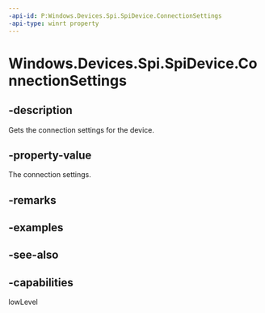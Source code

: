 ```yaml
---
-api-id: P:Windows.Devices.Spi.SpiDevice.ConnectionSettings
-api-type: winrt property
---
```


<!-- Property syntax
public Windows.Devices.Spi.SpiConnectionSettings ConnectionSettings { get; }
-->

# Windows.Devices.Spi.SpiDevice.ConnectionSettings

## -description
Gets the connection settings for the device.

## -property-value
The connection settings.

## -remarks

## -examples

## -see-also


## -capabilities
lowLevel

